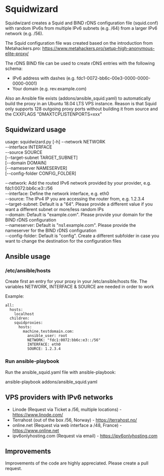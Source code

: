 # Squidwizard
Squidwizard creates a Squid and BIND rDNS configuration file (squid.conf) with random IPv6s from multiple IPv6 subnets (e.g. /64) from a larger IPv6 network (e.g. /56).

The Squid configuration file was created based on the introduction from Metahackers.pro:
https://www.metahackers.pro/setup-high-anonymous-elite-proxy/

The rDNS BIND file can be used to create rDNS entries with the following schema:
- IPv6 address with dashes (e.g. fdc1-0072-bb6c-00e3-0000-0000-0000-0001)
- Your domain (e.g. rev.example.com)

Also an Ansible file exists (addons/ansible_squid.yaml) to automatically build the proxy in an Ubuntu 18.04 LTS
VPS instance. Reason is that Squid only supports 128 outgoing proxy ports without building it from source and the
CXXFLAGS "DMAXTCPLISTENPORTS=xxx"

## Squidwizard usage
usage: squidwizard.py [-h] 
    --network NETWORK  
    --interface INTERFACE  
    --source SOURCE  
    [--target-subnet TARGET_SUBNET]  
    [--domain DOMAIN]  
    [--nameserver NAMESERVER]  
    [--config-folder CONFIG_FOLDER]  

--network: Add the routed IPv6 network provided by your provider, e.g. fdc1:0072:bb6c:e3::/56\
--interface: Define the network interface, e.g. eth0  
--source: The IPv4 IP you are accessing the router from, e.g. 1.2.3.4  
--target-subnet: Default is a "64". Please provide a different value if you want a different subnet or more/less random IPs  
--domain: Default is "example.com". Please provide your domain for the BIND rDNS configuration  
--nameserver: Default is "ns1.example.com". Please provide the nameserver for the BIND rDNS configuration  
--config-folder: Default is "config". Create a different subfolder in case you want to change the destination for the configuration files

## Ansible usage
### /etc/ansible/hosts
Create first an entry for your proxy in your /etc/ansible/hosts file. The variables NETWORK, INTERFACE & SOURCE
are needed in order to work

Example:
```
all:
  hosts:
    localhost
  children:
    squidproxies:
      hosts:
        machine.testdomain.com:
          ansible_user: root
          NETWORK: "fdc1:0072:bb6c:e3::/56"
          INTERFACE: eth0
          SOURCE: 1.2.3.4
```

### Run ansible-playbook
Run the ansible_squid.yaml file with ansible-playbook:
 
ansible-playbook addons/ansible_squid.yaml

## VPS providers with IPv6 networks
 - Linode (Request via Ticket a /56, multiple locations) - https://www.linode.com/
 - Terrahost (out of the box /56, Norway) - https://terrahost.no/
 - online.net (Request via web interface a /48, France) - https://www.online.net
 - ipv6onlyhosting.com (Request via email) - https://ipv6onlyhosting.com
 
## Improvements
Improvements of the code are highly appreciated. Please create a pull request.
 